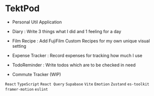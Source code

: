 # TektPod

- Personal Util Application

- Diary : Write 3 things what I did and 1 feeling for a day
- Film Recipe : Add FujiFilm Custom Recipes for my own unique visual setting
- Expense Tracker : Record expenses for tracking how much I use
- TodoReminder : Write todos which are to be checked in need
- Commute Tracker (WIP)

`React` `TypeScript` `React Query` `Supabase` `Vite` `Emotion` `Zustand` `es-toolkit` `framer-motion` `eslint`

